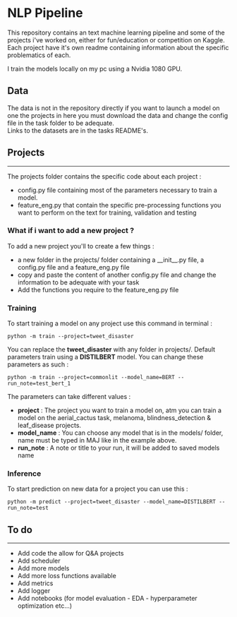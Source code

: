 # **NLP Pipeline**

This repository contains an text machine learning pipeline and some of the projects i've worked on, either for fun/education or competition on Kaggle. \
Each project have it's own readme containing information about the specific problematics of each. 

I train the models locally on my pc using a Nvidia 1080 GPU. 
## **Data**

The data is not in the repository directly if you want to launch a model on one the projects in here you must download the data and change the config file in the task folder to be adequate. \
Links to the datasets are in the tasks README's.
## **Projects**
---
The projects folder contains the specific code about each project :
 * config.py file containing  most of the parameters necessary to train a model.
 * feature_eng.py that contain the specific pre-processing functions you want to perform on the text for training, validation and testing

### **What if i want to add a new project ?**
To add a new project you'll to create a few things : 
* a new folder in the projects/ folder containing a \_\_init\_\_.py file, a config.py file and a feature_eng.py file
* copy and paste the content of another config.py file and change the information to be adequate with your task
* Add the functions you require to the feature_eng.py file

### **Training**
To start training a model on any project use this command in terminal :
```
python -m train --project=tweet_disaster
```
You can replace the **tweet_disaster** with any folder in projects/.
Default parameters train using a **DISTILBERT** model.
You can change these parameters as such :
```
python -m train --project=commonlit --model_name=BERT --run_note=test_bert_1
```

The parameters can take different values :
* **project** : The project you want to train a model on, atm you can train a model on the aerial_cactus task, melanoma, blindness_detection & leaf_disease projects.
* **model_name** : You can choose any model that is in the models/ folder, name must be typed in MAJ like in the example above.
* **run_note** : A note or title to your run, it will be added to saved models name


### **Inference**
To start prediction on new data for a project you can use this :
```
python -m predict --project=tweet_disaster --model_name=DISTILBERT --run_note=test
```

## **To do** 
---
* Add code the allow for Q&A projects
* Add scheduler
* Add more models
* Add more loss functions available
* Add metrics
* Add logger
* Add notebooks (for model evaluation - EDA - hyperparameter optimization etc...)